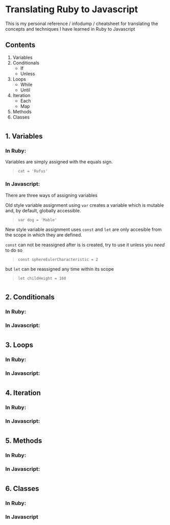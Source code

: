 # Translating Ruby to Javascript

This is my personal reference / infodump / cheatsheet for translating the concepts and techniques I have learned in Ruby to Javascript

## Contents

1. Variables
2. Conditionals
    * If
    * Unless
3. Loops
    * While
    * Until
4. Iteration
    * Each
    * Map
5. Methods
5. Classes

#

## 1. Variables

### In Ruby:

Variables are simply assigned with the equals sign.

> `cat = 'Rufus'`

### In Javascript:

There are three ways of assigning variables

Old style variable assignment using `var` creates a variable which is mutable and, by default, globally accessible. 

> `var dog = 'Mable'`

New style variable assignment uses `const` and `let` are only accesible from the scope in which they are defined.

`const` can not be reassigned after is is created, try to use it unless you _need_ to do so

> `const sphereEulerCharacteristic = 2`

but `let` can be reassigned any time within its scope

> `let childHeight = 160`



#

## 2. Conditionals

### In Ruby:

### In Javascript:

#

## 3. Loops

### In Ruby:

### In Javascript:

#

## 4. Iteration

### In Ruby:

### In Javascript:

#

## 5. Methods

### In Ruby:

### In Javascript:

#

## 6. Classes

### In Ruby:

### In Javascript

